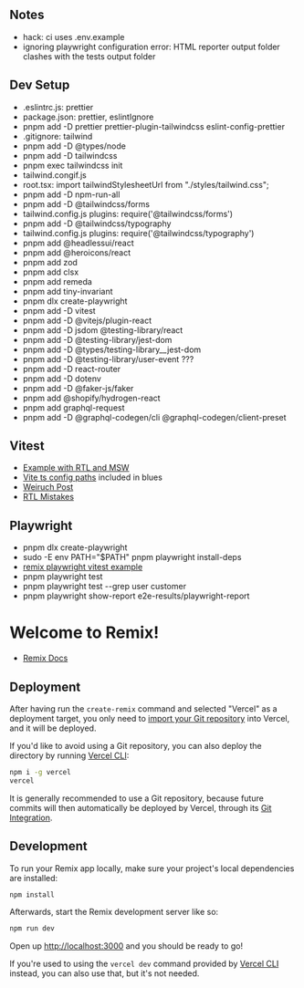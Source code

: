 ## Notes

- hack: ci uses .env.example
- ignoring playwright configuration error: HTML reporter output folder clashes with the tests output folder

## Dev Setup

- .eslintrc.js: prettier
- package.json: prettier, eslintIgnore
- pnpm add -D prettier prettier-plugin-tailwindcss eslint-config-prettier
- .gitignore: tailwind
- pnpm add -D @types/node
- pnpm add -D tailwindcss
- pnpm exec tailwindcss init
- tailwind.congif.js
- root.tsx: import tailwindStylesheetUrl from "./styles/tailwind.css";
- pnpm add -D npm-run-all
- pnpm add -D @tailwindcss/forms
- tailwind.config.js plugins: require('@tailwindcss/forms')
- pnpm add -D @tailwindcss/typography
- tailwind.config.js plugins: require('@tailwindcss/typography')
- pnpm add @headlessui/react
- pnpm add @heroicons/react
- pnpm add zod
- pnpm add clsx
- pnpm add remeda
- pnpm add tiny-invariant
- pnpm dlx create-playwright
- pnpm add -D vitest
- pnpm add -D @vitejs/plugin-react
- pnpm add -D jsdom @testing-library/react
- pnpm add -D @testing-library/jest-dom
- pnpm add -D @types/testing-library\_\_jest-dom
- pnpm add -D @testing-library/user-event ???
- pnpm add -D react-router
- pnpm add -D dotenv
- pnpm add -D @faker-js/faker
- pnpm add @shopify/hydrogen-react
- pnpm add graphql-request
- pnpm add -D @graphql-codegen/cli @graphql-codegen/client-preset

## Vitest

- [Example with RTL and MSW](https://github.com/vitest-dev/vitest/tree/main/examples/react-testing-lib-msw)
- [Vite ts config paths](https://www.npmjs.com/package/vite-tsconfig-paths) included in blues
- [Weiruch Post](https://www.robinwieruch.de/vitest-react-testing-library/)
- [RTL Mistakes](https://kentcdodds.com/blog/common-mistakes-with-react-testing-library)

## Playwright

- pnpm dlx create-playwright
- sudo -E env PATH="$PATH" pnpm playwright install-deps
- [remix playwright vitest example](https://github.com/jacob-ebey/remix-vitest)
- pnpm playwright test
- pnpm playwright test --grep user customer
- pnpm playwright show-report e2e-results/playwright-report

# Welcome to Remix!

- [Remix Docs](https://remix.run/docs)

## Deployment

After having run the `create-remix` command and selected "Vercel" as a deployment target, you only need to [import your Git repository](https://vercel.com/new) into Vercel, and it will be deployed.

If you'd like to avoid using a Git repository, you can also deploy the directory by running [Vercel CLI](https://vercel.com/cli):

```sh
npm i -g vercel
vercel
```

It is generally recommended to use a Git repository, because future commits will then automatically be deployed by Vercel, through its [Git Integration](https://vercel.com/docs/concepts/git).

## Development

To run your Remix app locally, make sure your project's local dependencies are installed:

```sh
npm install
```

Afterwards, start the Remix development server like so:

```sh
npm run dev
```

Open up [http://localhost:3000](http://localhost:3000) and you should be ready to go!

If you're used to using the `vercel dev` command provided by [Vercel CLI](https://vercel.com/cli) instead, you can also use that, but it's not needed.

